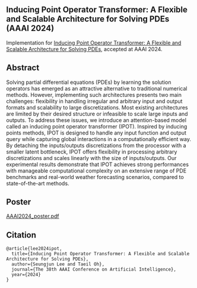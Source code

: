 ## Inducing Point Operator Transformer: A Flexible and Scalable Architecture for Solving PDEs (AAAI 2024)

Implementation for [Inducing Point Operator Transformer: A Flexible and Scalable Architecture for Solving PDEs](https://arxiv.org/abs/2312.10975), accepted at AAAI 2024. 

## Abstract

Solving partial differential equations (PDEs) by learning the solution operators has emerged as an attractive alternative to traditional numerical methods. However, implementing such architectures presents two main challenges: flexibility in handling irregular and arbitrary input and output formats and scalability to large discretizations. Most existing architectures are limited by their desired structure or infeasible to scale large inputs and outputs. To address these issues, we introduce an attention-based model called an inducing point operator transformer (IPOT). Inspired by inducing points methods, IPOT is designed to handle any input function and output query while capturing global interactions in a computationally efficient way. By detaching the inputs/outputs discretizations from the processor with a smaller latent bottleneck, IPOT offers flexibility in processing arbitrary discretizations and scales linearly with the size of inputs/outputs. Our experimental results demonstrate that IPOT achieves strong performances with manageable computational complexity on an extensive range of PDE benchmarks and real-world weather forecasting scenarios, compared to state-of-the-art methods.

## Poster
[AAAI2024_poster.pdf](https://github.com/7tl7qns7ch/IPOT/files/13869461/AAAI2024_poster.pdf)

## Citation
```
@article{lee2024ipot,
  title={Inducing Point Operator Transformer: A Flexible and Scalable Architecture for Solving PDEs},
  author={Seungjun Lee and Taeil Oh},
  journal={The 38th AAAI Conference on Artificial Intelligence},
  year={2024}
}
```

